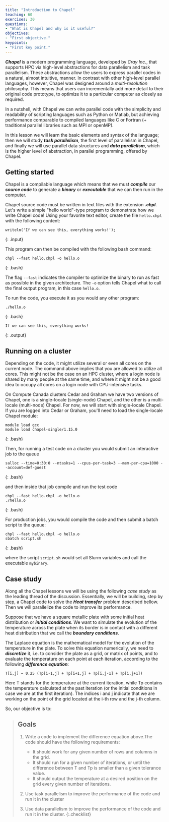 ```yaml
---
title: "Introduction to Chapel"
teaching: 60
exercises: 30
questions:
- "What is Chapel and why is it useful?"
objectives:
- "First objective."
keypoints:
- "First key point."
---
```


**_Chapel_** is a modern programming language, developed by _Cray Inc._, that supports HPC via high-level abstractions for data parallelism and task parallelism. These abstractions allow the users to express parallel codes in a natural, almost intuitive, manner. In contrast with other high-level parallel languages, however, Chapel was designed around a _multi-resolution_ philosophy. This means that users can incrementally add more detail to their original code prototype, to optimize it to a particular computer as closely as required. 

In a nutshell, with Chapel we can write parallel code with the simplicity and readability of scripting languages such as Python or Matlab, but achieving performance comparable to compiled languages like C or Fortran (+ traditional parallel libraries such as MPI or openMP).

In this lesson we will learn the basic elements and syntax of the language; then we will study **_task parallelism_**, the first level of parallelism in Chapel, and finally we will use parallel data structures and **_data parallelism_**, which is the higher level of abstraction, in parallel programming, offered by Chapel. 

## Getting started

Chapel is a compilable language which means that we must **_compile_** our **_source code_** to generate a **_binary_** or **_executable_** that we can then run in the computer. 

Chapel source code must be written in text files with the extension **_.chpl_**. 
Let's write a simple "hello world"-type program to demonstrate how we write Chapel code!
Using your favorite text editor, create the file `hello.chpl` with the following content:

```
writeln('If we can see this, everything works!');
```
{: .input}

This program can then be compiled with the following bash command:

~~~
chpl --fast hello.chpl -o hello.o
~~~
{: .bash}

The flag `--fast` indicates the compiler to optimize the binary to run as fast as possible in the given architecture.
The `-o` option tells Chapel what to call the final output program, in this case `hello.o`.

To run the code, you execute it as you would any other program:

~~~
./hello.o
~~~
{: .bash}
```
If we can see this, everything works!
```
{: .output}

## Running on a cluster

Depending on the code, it might utilize several or even all cores on the current node. The command above
implies that you are allowed to utilize all cores. This might not be the case on an HPC cluster, where a
login node is shared by many people at the same time, and where it might not be a good idea to occupy all
cores on a login node with CPU-intensive tasks.

On Compute Canada clusters Cedar and Graham we have two versions of Chapel, one is a single-locale
(single-node) Chapel, and the other is a multi-locale (multi-node) Chapel. For now, we will start with
single-locale Chapel. If you are logged into Cedar or Graham, you'll need to load the single-locale
Chapel module:

~~~
module load gcc
module load chapel-single/1.15.0
~~~
{: .bash}

Then, for running a test code on a cluster you would submit an interactive job to the queue

~~~
salloc --time=0:30:0 --ntasks=1 --cpus-per-task=3 --mem-per-cpu=1000 --account=def-guest
~~~
{: .bash}

and then inside that job compile and run the test code

~~~
chpl --fast hello.chpl -o hello.o
./hello.o
~~~
{: .bash}

For production jobs, you would compile the code and then submit a batch script to the queue:

~~~
chpl --fast hello.chpl -o hello.o
sbatch script.sh
~~~
{: .bash}

where the script `script.sh` would set all Slurm variables and call the executable `mybinary`.

## Case study

Along all the Chapel lessons we will be using the following _case study_ as the leading thread of the discussion. Essentially, we will be building, step by step, a Chapel code to solve the **_Heat transfer_** problem described bellow. Then we will parallelize the code to improve its performance. 

Suppose that we have a square metallic plate with some initial heat distribution or **_initial conditions_**. We want to simulate the evolution of the temperature across the plate when its border is in contact with a different heat distribution that we call the **_boundary conditions_**. 

The Laplace equation is the mathematical model for the evolution of the temperature in the plate. To solve this equation numerically, we need to **_discretize_** it, i.e. to consider the plate as a grid, or matrix of points, and to evaluate the temperature on each point at each iteration, according to the following **_difference equation_**:

```
T[i,j] = 0.25 (Tp[i-1,j] + Tp[i+1,j] + Tp[i,j-1] + Tp[i,j+1])
```
Here T stands for the temperature at the current iteration, while Tp contains the temperature calculated at the past iteration (or the initial conditions in case we are at the first iteration). The indices i and j indicate that we are working on the point of the grid located at the i-th row and the j-th column. 

So, our objective is to:

> ## Goals
> 1. Write a code to implement the difference equation above.The code should have the following requirements: 
>
>    * It should work for any given number of rows and columns in the grid. 
>    * It should run for a given number of iterations, or until the difference between T and Tp is smaller than a given tolerance value.
>    * It should output the temperature at a desired position on the grid every given number of iterations. 
>
> 2. Use task parallelism to improve the performance of the code and run it in the cluster
> 3. Use data parallelism to improve the performance of the code and run it in the cluster.
{:.checklist}
